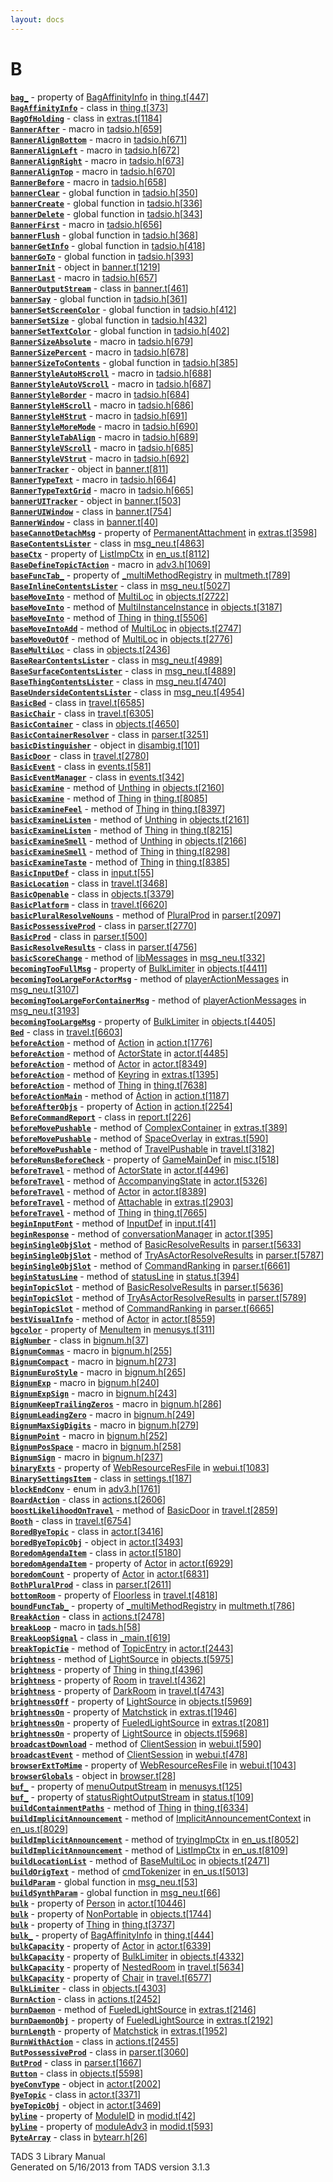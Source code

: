 ```yaml
---
layout: docs
---
```

# B

[**`bag_`**](../object/BagAffinityInfo.html#bag_) - property of
[BagAffinityInfo](../object/BagAffinityInfo.html) in
[thing.t](../file/thing.t.html)\[[447](../source/thing.t.html#447)\]  
[**`BagAffinityInfo`**](../object/BagAffinityInfo.html) - class in
[thing.t](../file/thing.t.html)\[[373](../source/thing.t.html#373)\]  
[**`BagOfHolding`**](../object/BagOfHolding.html) - class in
[extras.t](../file/extras.t.html)\[[1184](../source/extras.t.html#1184)\]  
[**`BannerAfter`**](../file/tadsio.h.html#BannerAfter) - macro in
[tadsio.h](../file/tadsio.h.html)\[[659](../source/tadsio.h.html#659)\]  
[**`BannerAlignBottom`**](../file/tadsio.h.html#BannerAlignBottom) -
macro in
[tadsio.h](../file/tadsio.h.html)\[[671](../source/tadsio.h.html#671)\]  
[**`BannerAlignLeft`**](../file/tadsio.h.html#BannerAlignLeft) - macro
in
[tadsio.h](../file/tadsio.h.html)\[[672](../source/tadsio.h.html#672)\]  
[**`BannerAlignRight`**](../file/tadsio.h.html#BannerAlignRight) - macro
in
[tadsio.h](../file/tadsio.h.html)\[[673](../source/tadsio.h.html#673)\]  
[**`BannerAlignTop`**](../file/tadsio.h.html#BannerAlignTop) - macro in
[tadsio.h](../file/tadsio.h.html)\[[670](../source/tadsio.h.html#670)\]  
[**`BannerBefore`**](../file/tadsio.h.html#BannerBefore) - macro in
[tadsio.h](../file/tadsio.h.html)\[[658](../source/tadsio.h.html#658)\]  
[**`bannerClear`**](../file/tadsio.h.html#bannerClear) - global function
in
[tadsio.h](../file/tadsio.h.html)\[[350](../source/tadsio.h.html#350)\]  
[**`bannerCreate`**](../file/tadsio.h.html#bannerCreate) - global
function in
[tadsio.h](../file/tadsio.h.html)\[[336](../source/tadsio.h.html#336)\]  
[**`bannerDelete`**](../file/tadsio.h.html#bannerDelete) - global
function in
[tadsio.h](../file/tadsio.h.html)\[[343](../source/tadsio.h.html#343)\]  
[**`BannerFirst`**](../file/tadsio.h.html#BannerFirst) - macro in
[tadsio.h](../file/tadsio.h.html)\[[656](../source/tadsio.h.html#656)\]  
[**`bannerFlush`**](../file/tadsio.h.html#bannerFlush) - global function
in
[tadsio.h](../file/tadsio.h.html)\[[368](../source/tadsio.h.html#368)\]  
[**`bannerGetInfo`**](../file/tadsio.h.html#bannerGetInfo) - global
function in
[tadsio.h](../file/tadsio.h.html)\[[418](../source/tadsio.h.html#418)\]  
[**`bannerGoTo`**](../file/tadsio.h.html#bannerGoTo) - global function
in
[tadsio.h](../file/tadsio.h.html)\[[393](../source/tadsio.h.html#393)\]  
[**`bannerInit`**](../object/bannerInit.html) - object in
[banner.t](../file/banner.t.html)\[[1219](../source/banner.t.html#1219)\]  
[**`BannerLast`**](../file/tadsio.h.html#BannerLast) - macro in
[tadsio.h](../file/tadsio.h.html)\[[657](../source/tadsio.h.html#657)\]  
[**`BannerOutputStream`**](../object/BannerOutputStream.html) - class in
[banner.t](../file/banner.t.html)\[[461](../source/banner.t.html#461)\]  
[**`bannerSay`**](../file/tadsio.h.html#bannerSay) - global function in
[tadsio.h](../file/tadsio.h.html)\[[361](../source/tadsio.h.html#361)\]  
[**`bannerSetScreenColor`**](../file/tadsio.h.html#bannerSetScreenColor) -
global function in
[tadsio.h](../file/tadsio.h.html)\[[412](../source/tadsio.h.html#412)\]  
[**`bannerSetSize`**](../file/tadsio.h.html#bannerSetSize) - global
function in
[tadsio.h](../file/tadsio.h.html)\[[432](../source/tadsio.h.html#432)\]  
[**`bannerSetTextColor`**](../file/tadsio.h.html#bannerSetTextColor) -
global function in
[tadsio.h](../file/tadsio.h.html)\[[402](../source/tadsio.h.html#402)\]  
[**`BannerSizeAbsolute`**](../file/tadsio.h.html#BannerSizeAbsolute) -
macro in
[tadsio.h](../file/tadsio.h.html)\[[679](../source/tadsio.h.html#679)\]  
[**`BannerSizePercent`**](../file/tadsio.h.html#BannerSizePercent) -
macro in
[tadsio.h](../file/tadsio.h.html)\[[678](../source/tadsio.h.html#678)\]  
[**`bannerSizeToContents`**](../file/tadsio.h.html#bannerSizeToContents) -
global function in
[tadsio.h](../file/tadsio.h.html)\[[385](../source/tadsio.h.html#385)\]  
[**`BannerStyleAutoHScroll`**](../file/tadsio.h.html#BannerStyleAutoHScroll) -
macro in
[tadsio.h](../file/tadsio.h.html)\[[688](../source/tadsio.h.html#688)\]  
[**`BannerStyleAutoVScroll`**](../file/tadsio.h.html#BannerStyleAutoVScroll) -
macro in
[tadsio.h](../file/tadsio.h.html)\[[687](../source/tadsio.h.html#687)\]  
[**`BannerStyleBorder`**](../file/tadsio.h.html#BannerStyleBorder) -
macro in
[tadsio.h](../file/tadsio.h.html)\[[684](../source/tadsio.h.html#684)\]  
[**`BannerStyleHScroll`**](../file/tadsio.h.html#BannerStyleHScroll) -
macro in
[tadsio.h](../file/tadsio.h.html)\[[686](../source/tadsio.h.html#686)\]  
[**`BannerStyleHStrut`**](../file/tadsio.h.html#BannerStyleHStrut) -
macro in
[tadsio.h](../file/tadsio.h.html)\[[691](../source/tadsio.h.html#691)\]  
[**`BannerStyleMoreMode`**](../file/tadsio.h.html#BannerStyleMoreMode) -
macro in
[tadsio.h](../file/tadsio.h.html)\[[690](../source/tadsio.h.html#690)\]  
[**`BannerStyleTabAlign`**](../file/tadsio.h.html#BannerStyleTabAlign) -
macro in
[tadsio.h](../file/tadsio.h.html)\[[689](../source/tadsio.h.html#689)\]  
[**`BannerStyleVScroll`**](../file/tadsio.h.html#BannerStyleVScroll) -
macro in
[tadsio.h](../file/tadsio.h.html)\[[685](../source/tadsio.h.html#685)\]  
[**`BannerStyleVStrut`**](../file/tadsio.h.html#BannerStyleVStrut) -
macro in
[tadsio.h](../file/tadsio.h.html)\[[692](../source/tadsio.h.html#692)\]  
[**`bannerTracker`**](../object/bannerTracker.html) - object in
[banner.t](../file/banner.t.html)\[[811](../source/banner.t.html#811)\]  
[**`BannerTypeText`**](../file/tadsio.h.html#BannerTypeText) - macro in
[tadsio.h](../file/tadsio.h.html)\[[664](../source/tadsio.h.html#664)\]  
[**`BannerTypeTextGrid`**](../file/tadsio.h.html#BannerTypeTextGrid) -
macro in
[tadsio.h](../file/tadsio.h.html)\[[665](../source/tadsio.h.html#665)\]  
[**`bannerUITracker`**](../object/bannerUITracker.html) - object in
[banner.t](../file/banner.t.html)\[[503](../source/banner.t.html#503)\]  
[**`BannerUIWindow`**](../object/BannerUIWindow.html) - class in
[banner.t](../file/banner.t.html)\[[754](../source/banner.t.html#754)\]  
[**`BannerWindow`**](../object/BannerWindow.html) - class in
[banner.t](../file/banner.t.html)\[[40](../source/banner.t.html#40)\]  
[**`baseCannotDetachMsg`**](../object/PermanentAttachment.html#baseCannotDetachMsg) -
property of [PermanentAttachment](../object/PermanentAttachment.html) in
[extras.t](../file/extras.t.html)\[[3598](../source/extras.t.html#3598)\]  
[**`BaseContentsLister`**](../object/BaseContentsLister.html) - class in
[msg_neu.t](../file/msg_neu.t.html)\[[4863](../source/msg_neu.t.html#4863)\]  
[**`baseCtx`**](../object/ListImpCtx.html#baseCtx) - property of
[ListImpCtx](../object/ListImpCtx.html) in
[en_us.t](../file/en_us.t.html)\[[8112](../source/en_us.t.html#8112)\]  
[**`BaseDefineTopicTAction`**](../file/adv3.h.html#BaseDefineTopicTAction) -
macro in
[adv3.h](../file/adv3.h.html)\[[1069](../source/adv3.h.html#1069)\]  
[**`baseFuncTab_`**](../object/_multiMethodRegistry.html#baseFuncTab_) -
property of [\_multiMethodRegistry](../object/_multiMethodRegistry.html)
in
[multmeth.t](../file/multmeth.t.html)\[[789](../source/multmeth.t.html#789)\]  
[**`BaseInlineContentsLister`**](../object/BaseInlineContentsLister.html) -
class in
[msg_neu.t](../file/msg_neu.t.html)\[[5027](../source/msg_neu.t.html#5027)\]  
[**`baseMoveInto`**](../object/MultiLoc.html#baseMoveInto) - method of
[MultiLoc](../object/MultiLoc.html) in
[objects.t](../file/objects.t.html)\[[2722](../source/objects.t.html#2722)\]  
[**`baseMoveInto`**](../object/MultiInstanceInstance.html#baseMoveInto) -
method of [MultiInstanceInstance](../object/MultiInstanceInstance.html)
in
[objects.t](../file/objects.t.html)\[[3187](../source/objects.t.html#3187)\]  
[**`baseMoveInto`**](../object/Thing.html#baseMoveInto) - method of
[Thing](../object/Thing.html) in
[thing.t](../file/thing.t.html)\[[5506](../source/thing.t.html#5506)\]  
[**`baseMoveIntoAdd`**](../object/MultiLoc.html#baseMoveIntoAdd) -
method of [MultiLoc](../object/MultiLoc.html) in
[objects.t](../file/objects.t.html)\[[2747](../source/objects.t.html#2747)\]  
[**`baseMoveOutOf`**](../object/MultiLoc.html#baseMoveOutOf) - method of
[MultiLoc](../object/MultiLoc.html) in
[objects.t](../file/objects.t.html)\[[2776](../source/objects.t.html#2776)\]  
[**`BaseMultiLoc`**](../object/BaseMultiLoc.html) - class in
[objects.t](../file/objects.t.html)\[[2436](../source/objects.t.html#2436)\]  
[**`BaseRearContentsLister`**](../object/BaseRearContentsLister.html) -
class in
[msg_neu.t](../file/msg_neu.t.html)\[[4989](../source/msg_neu.t.html#4989)\]  
[**`BaseSurfaceContentsLister`**](../object/BaseSurfaceContentsLister.html) -
class in
[msg_neu.t](../file/msg_neu.t.html)\[[4889](../source/msg_neu.t.html#4889)\]  
[**`BaseThingContentsLister`**](../object/BaseThingContentsLister.html) -
class in
[msg_neu.t](../file/msg_neu.t.html)\[[4740](../source/msg_neu.t.html#4740)\]  
[**`BaseUndersideContentsLister`**](../object/BaseUndersideContentsLister.html) -
class in
[msg_neu.t](../file/msg_neu.t.html)\[[4954](../source/msg_neu.t.html#4954)\]  
[**`BasicBed`**](../object/BasicBed.html) - class in
[travel.t](../file/travel.t.html)\[[6585](../source/travel.t.html#6585)\]  
[**`BasicChair`**](../object/BasicChair.html) - class in
[travel.t](../file/travel.t.html)\[[6305](../source/travel.t.html#6305)\]  
[**`BasicContainer`**](../object/BasicContainer.html) - class in
[objects.t](../file/objects.t.html)\[[4650](../source/objects.t.html#4650)\]  
[**`BasicContainerResolver`**](../object/BasicContainerResolver.html) -
class in
[parser.t](../file/parser.t.html)\[[3251](../source/parser.t.html#3251)\]  
[**`basicDistinguisher`**](../object/basicDistinguisher.html) - object
in
[disambig.t](../file/disambig.t.html)\[[101](../source/disambig.t.html#101)\]  
[**`BasicDoor`**](../object/BasicDoor.html) - class in
[travel.t](../file/travel.t.html)\[[2780](../source/travel.t.html#2780)\]  
[**`BasicEvent`**](../object/BasicEvent.html) - class in
[events.t](../file/events.t.html)\[[581](../source/events.t.html#581)\]  
[**`BasicEventManager`**](../object/BasicEventManager.html) - class in
[events.t](../file/events.t.html)\[[342](../source/events.t.html#342)\]  
[**`basicExamine`**](../object/Unthing.html#basicExamine) - method of
[Unthing](../object/Unthing.html) in
[objects.t](../file/objects.t.html)\[[2160](../source/objects.t.html#2160)\]  
[**`basicExamine`**](../object/Thing.html#basicExamine) - method of
[Thing](../object/Thing.html) in
[thing.t](../file/thing.t.html)\[[8085](../source/thing.t.html#8085)\]  
[**`basicExamineFeel`**](../object/Thing.html#basicExamineFeel) - method
of [Thing](../object/Thing.html) in
[thing.t](../file/thing.t.html)\[[8397](../source/thing.t.html#8397)\]  
[**`basicExamineListen`**](../object/Unthing.html#basicExamineListen) -
method of [Unthing](../object/Unthing.html) in
[objects.t](../file/objects.t.html)\[[2161](../source/objects.t.html#2161)\]  
[**`basicExamineListen`**](../object/Thing.html#basicExamineListen) -
method of [Thing](../object/Thing.html) in
[thing.t](../file/thing.t.html)\[[8215](../source/thing.t.html#8215)\]  
[**`basicExamineSmell`**](../object/Unthing.html#basicExamineSmell) -
method of [Unthing](../object/Unthing.html) in
[objects.t](../file/objects.t.html)\[[2166](../source/objects.t.html#2166)\]  
[**`basicExamineSmell`**](../object/Thing.html#basicExamineSmell) -
method of [Thing](../object/Thing.html) in
[thing.t](../file/thing.t.html)\[[8298](../source/thing.t.html#8298)\]  
[**`basicExamineTaste`**](../object/Thing.html#basicExamineTaste) -
method of [Thing](../object/Thing.html) in
[thing.t](../file/thing.t.html)\[[8385](../source/thing.t.html#8385)\]  
[**`BasicInputDef`**](../object/BasicInputDef.html) - class in
[input.t](../file/input.t.html)\[[55](../source/input.t.html#55)\]  
[**`BasicLocation`**](../object/BasicLocation.html) - class in
[travel.t](../file/travel.t.html)\[[3468](../source/travel.t.html#3468)\]  
[**`BasicOpenable`**](../object/BasicOpenable.html) - class in
[objects.t](../file/objects.t.html)\[[3379](../source/objects.t.html#3379)\]  
[**`BasicPlatform`**](../object/BasicPlatform.html) - class in
[travel.t](../file/travel.t.html)\[[6620](../source/travel.t.html#6620)\]  
[**`basicPluralResolveNouns`**](../object/PluralProd.html#basicPluralResolveNouns) -
method of [PluralProd](../object/PluralProd.html) in
[parser.t](../file/parser.t.html)\[[2097](../source/parser.t.html#2097)\]  
[**`BasicPossessiveProd`**](../object/BasicPossessiveProd.html) - class
in
[parser.t](../file/parser.t.html)\[[2770](../source/parser.t.html#2770)\]  
[**`BasicProd`**](../object/BasicProd.html) - class in
[parser.t](../file/parser.t.html)\[[500](../source/parser.t.html#500)\]  
[**`BasicResolveResults`**](../object/BasicResolveResults.html) - class
in
[parser.t](../file/parser.t.html)\[[4756](../source/parser.t.html#4756)\]  
[**`basicScoreChange`**](../object/libMessages.html#basicScoreChange) -
method of [libMessages](../object/libMessages.html) in
[msg_neu.t](../file/msg_neu.t.html)\[[332](../source/msg_neu.t.html#332)\]  
[**`becomingTooFullMsg`**](../object/BulkLimiter.html#becomingTooFullMsg) -
property of [BulkLimiter](../object/BulkLimiter.html) in
[objects.t](../file/objects.t.html)\[[4411](../source/objects.t.html#4411)\]  
[**`becomingTooLargeForActorMsg`**](../object/playerActionMessages.html#becomingTooLargeForActorMsg) -
method of [playerActionMessages](../object/playerActionMessages.html) in
[msg_neu.t](../file/msg_neu.t.html)\[[3107](../source/msg_neu.t.html#3107)\]  
[**`becomingTooLargeForContainerMsg`**](../object/playerActionMessages.html#becomingTooLargeForContainerMsg) -
method of [playerActionMessages](../object/playerActionMessages.html) in
[msg_neu.t](../file/msg_neu.t.html)\[[3193](../source/msg_neu.t.html#3193)\]  
[**`becomingTooLargeMsg`**](../object/BulkLimiter.html#becomingTooLargeMsg) -
property of [BulkLimiter](../object/BulkLimiter.html) in
[objects.t](../file/objects.t.html)\[[4405](../source/objects.t.html#4405)\]  
[**`Bed`**](../object/Bed.html) - class in
[travel.t](../file/travel.t.html)\[[6603](../source/travel.t.html#6603)\]  
[**`beforeAction`**](../object/Action.html#beforeAction) - method of
[Action](../object/Action.html) in
[action.t](../file/action.t.html)\[[1776](../source/action.t.html#1776)\]  
[**`beforeAction`**](../object/ActorState.html#beforeAction) - method of
[ActorState](../object/ActorState.html) in
[actor.t](../file/actor.t.html)\[[4485](../source/actor.t.html#4485)\]  
[**`beforeAction`**](../object/Actor.html#beforeAction) - method of
[Actor](../object/Actor.html) in
[actor.t](../file/actor.t.html)\[[8349](../source/actor.t.html#8349)\]  
[**`beforeAction`**](../object/Keyring.html#beforeAction) - method of
[Keyring](../object/Keyring.html) in
[extras.t](../file/extras.t.html)\[[1395](../source/extras.t.html#1395)\]  
[**`beforeAction`**](../object/Thing.html#beforeAction) - method of
[Thing](../object/Thing.html) in
[thing.t](../file/thing.t.html)\[[7638](../source/thing.t.html#7638)\]  
[**`beforeActionMain`**](../object/Action.html#beforeActionMain) -
method of [Action](../object/Action.html) in
[action.t](../file/action.t.html)\[[1187](../source/action.t.html#1187)\]  
[**`beforeAfterObjs`**](../object/Action.html#beforeAfterObjs) -
property of [Action](../object/Action.html) in
[action.t](../file/action.t.html)\[[2254](../source/action.t.html#2254)\]  
[**`BeforeCommandReport`**](../object/BeforeCommandReport.html) - class
in
[report.t](../file/report.t.html)\[[226](../source/report.t.html#226)\]  
[**`beforeMovePushable`**](../object/ComplexContainer.html#beforeMovePushable) -
method of [ComplexContainer](../object/ComplexContainer.html) in
[extras.t](../file/extras.t.html)\[[389](../source/extras.t.html#389)\]  
[**`beforeMovePushable`**](../object/SpaceOverlay.html#beforeMovePushable) -
method of [SpaceOverlay](../object/SpaceOverlay.html) in
[extras.t](../file/extras.t.html)\[[590](../source/extras.t.html#590)\]  
[**`beforeMovePushable`**](../object/TravelPushable.html#beforeMovePushable) -
method of [TravelPushable](../object/TravelPushable.html) in
[travel.t](../file/travel.t.html)\[[3182](../source/travel.t.html#3182)\]  
[**`beforeRunsBeforeCheck`**](../object/GameMainDef.html#beforeRunsBeforeCheck) -
property of [GameMainDef](../object/GameMainDef.html) in
[misc.t](../file/misc.t.html)\[[518](../source/misc.t.html#518)\]  
[**`beforeTravel`**](../object/ActorState.html#beforeTravel) - method of
[ActorState](../object/ActorState.html) in
[actor.t](../file/actor.t.html)\[[4496](../source/actor.t.html#4496)\]  
[**`beforeTravel`**](../object/AccompanyingState.html#beforeTravel) -
method of [AccompanyingState](../object/AccompanyingState.html) in
[actor.t](../file/actor.t.html)\[[5326](../source/actor.t.html#5326)\]  
[**`beforeTravel`**](../object/Actor.html#beforeTravel) - method of
[Actor](../object/Actor.html) in
[actor.t](../file/actor.t.html)\[[8389](../source/actor.t.html#8389)\]  
[**`beforeTravel`**](../object/Attachable.html#beforeTravel) - method of
[Attachable](../object/Attachable.html) in
[extras.t](../file/extras.t.html)\[[2903](../source/extras.t.html#2903)\]  
[**`beforeTravel`**](../object/Thing.html#beforeTravel) - method of
[Thing](../object/Thing.html) in
[thing.t](../file/thing.t.html)\[[7665](../source/thing.t.html#7665)\]  
[**`beginInputFont`**](../object/InputDef.html#beginInputFont) - method
of [InputDef](../object/InputDef.html) in
[input.t](../file/input.t.html)\[[41](../source/input.t.html#41)\]  
[**`beginResponse`**](../object/conversationManager.html#beginResponse) -
method of [conversationManager](../object/conversationManager.html) in
[actor.t](../file/actor.t.html)\[[395](../source/actor.t.html#395)\]  
[**`beginSingleObjSlot`**](../object/BasicResolveResults.html#beginSingleObjSlot) -
method of [BasicResolveResults](../object/BasicResolveResults.html) in
[parser.t](../file/parser.t.html)\[[5633](../source/parser.t.html#5633)\]  
[**`beginSingleObjSlot`**](../object/TryAsActorResolveResults.html#beginSingleObjSlot) -
method of
[TryAsActorResolveResults](../object/TryAsActorResolveResults.html) in
[parser.t](../file/parser.t.html)\[[5787](../source/parser.t.html#5787)\]  
[**`beginSingleObjSlot`**](../object/CommandRanking.html#beginSingleObjSlot) -
method of [CommandRanking](../object/CommandRanking.html) in
[parser.t](../file/parser.t.html)\[[6661](../source/parser.t.html#6661)\]  
[**`beginStatusLine`**](../object/statusLine.html#beginStatusLine) -
method of [statusLine](../object/statusLine.html) in
[status.t](../file/status.t.html)\[[394](../source/status.t.html#394)\]  
[**`beginTopicSlot`**](../object/BasicResolveResults.html#beginTopicSlot) -
method of [BasicResolveResults](../object/BasicResolveResults.html) in
[parser.t](../file/parser.t.html)\[[5636](../source/parser.t.html#5636)\]  
[**`beginTopicSlot`**](../object/TryAsActorResolveResults.html#beginTopicSlot) -
method of
[TryAsActorResolveResults](../object/TryAsActorResolveResults.html) in
[parser.t](../file/parser.t.html)\[[5789](../source/parser.t.html#5789)\]  
[**`beginTopicSlot`**](../object/CommandRanking.html#beginTopicSlot) -
method of [CommandRanking](../object/CommandRanking.html) in
[parser.t](../file/parser.t.html)\[[6665](../source/parser.t.html#6665)\]  
[**`bestVisualInfo`**](../object/Actor.html#bestVisualInfo) - method of
[Actor](../object/Actor.html) in
[actor.t](../file/actor.t.html)\[[8559](../source/actor.t.html#8559)\]  
[**`bgcolor`**](../object/MenuItem.html#bgcolor) - property of
[MenuItem](../object/MenuItem.html) in
[menusys.t](../file/menusys.t.html)\[[311](../source/menusys.t.html#311)\]  
[**`BigNumber`**](../object/BigNumber.html) - class in
[bignum.h](../file/bignum.h.html)\[[37](../source/bignum.h.html#37)\]  
[**`BignumCommas`**](../file/bignum.h.html#BignumCommas) - macro in
[bignum.h](../file/bignum.h.html)\[[255](../source/bignum.h.html#255)\]  
[**`BignumCompact`**](../file/bignum.h.html#BignumCompact) - macro in
[bignum.h](../file/bignum.h.html)\[[273](../source/bignum.h.html#273)\]  
[**`BignumEuroStyle`**](../file/bignum.h.html#BignumEuroStyle) - macro
in
[bignum.h](../file/bignum.h.html)\[[265](../source/bignum.h.html#265)\]  
[**`BignumExp`**](../file/bignum.h.html#BignumExp) - macro in
[bignum.h](../file/bignum.h.html)\[[240](../source/bignum.h.html#240)\]  
[**`BignumExpSign`**](../file/bignum.h.html#BignumExpSign) - macro in
[bignum.h](../file/bignum.h.html)\[[243](../source/bignum.h.html#243)\]  
[**`BignumKeepTrailingZeros`**](../file/bignum.h.html#BignumKeepTrailingZeros) -
macro in
[bignum.h](../file/bignum.h.html)\[[286](../source/bignum.h.html#286)\]  
[**`BignumLeadingZero`**](../file/bignum.h.html#BignumLeadingZero) -
macro in
[bignum.h](../file/bignum.h.html)\[[249](../source/bignum.h.html#249)\]  
[**`BignumMaxSigDigits`**](../file/bignum.h.html#BignumMaxSigDigits) -
macro in
[bignum.h](../file/bignum.h.html)\[[279](../source/bignum.h.html#279)\]  
[**`BignumPoint`**](../file/bignum.h.html#BignumPoint) - macro in
[bignum.h](../file/bignum.h.html)\[[252](../source/bignum.h.html#252)\]  
[**`BignumPosSpace`**](../file/bignum.h.html#BignumPosSpace) - macro in
[bignum.h](../file/bignum.h.html)\[[258](../source/bignum.h.html#258)\]  
[**`BignumSign`**](../file/bignum.h.html#BignumSign) - macro in
[bignum.h](../file/bignum.h.html)\[[237](../source/bignum.h.html#237)\]  
[**`binaryExts`**](../object/WebResourceResFile.html#binaryExts) -
property of [WebResourceResFile](../object/WebResourceResFile.html) in
[webui.t](../file/webui.t.html)\[[1083](../source/webui.t.html#1083)\]  
[**`BinarySettingsItem`**](../object/BinarySettingsItem.html) - class in
[settings.t](../file/settings.t.html)\[[187](../source/settings.t.html#187)\]  
[**`blockEndConv`**](../file/adv3.h.html#blockEndConv) - enum in
[adv3.h](../file/adv3.h.html)\[[1761](../source/adv3.h.html#1761)\]  
[**`BoardAction`**](../object/BoardAction.html) - class in
[actions.t](../file/actions.t.html)\[[2606](../source/actions.t.html#2606)\]  
[**`boostLikelihoodOnTravel`**](../object/BasicDoor.html#boostLikelihoodOnTravel) -
method of [BasicDoor](../object/BasicDoor.html) in
[travel.t](../file/travel.t.html)\[[2859](../source/travel.t.html#2859)\]  
[**`Booth`**](../object/Booth.html) - class in
[travel.t](../file/travel.t.html)\[[6754](../source/travel.t.html#6754)\]  
[**`BoredByeTopic`**](../object/BoredByeTopic.html) - class in
[actor.t](../file/actor.t.html)\[[3416](../source/actor.t.html#3416)\]  
[**`boredByeTopicObj`**](../object/boredByeTopicObj.html) - object in
[actor.t](../file/actor.t.html)\[[3493](../source/actor.t.html#3493)\]  
[**`BoredomAgendaItem`**](../object/BoredomAgendaItem.html) - class in
[actor.t](../file/actor.t.html)\[[5180](../source/actor.t.html#5180)\]  
[**`boredomAgendaItem`**](../object/Actor.html#boredomAgendaItem) -
property of [Actor](../object/Actor.html) in
[actor.t](../file/actor.t.html)\[[6929](../source/actor.t.html#6929)\]  
[**`boredomCount`**](../object/Actor.html#boredomCount) - property of
[Actor](../object/Actor.html) in
[actor.t](../file/actor.t.html)\[[6831](../source/actor.t.html#6831)\]  
[**`BothPluralProd`**](../object/BothPluralProd.html) - class in
[parser.t](../file/parser.t.html)\[[2611](../source/parser.t.html#2611)\]  
[**`bottomRoom`**](../object/Floorless.html#bottomRoom) - property of
[Floorless](../object/Floorless.html) in
[travel.t](../file/travel.t.html)\[[4818](../source/travel.t.html#4818)\]  
[**`boundFuncTab_`**](../object/_multiMethodRegistry.html#boundFuncTab_) -
property of [\_multiMethodRegistry](../object/_multiMethodRegistry.html)
in
[multmeth.t](../file/multmeth.t.html)\[[786](../source/multmeth.t.html#786)\]  
[**`BreakAction`**](../object/BreakAction.html) - class in
[actions.t](../file/actions.t.html)\[[2478](../source/actions.t.html#2478)\]  
[**`breakLoop`**](../file/tads.h.html#breakLoop) - macro in
[tads.h](../file/tads.h.html)\[[58](../source/tads.h.html#58)\]  
[**`BreakLoopSignal`**](../object/BreakLoopSignal.html) - class in
[\_main.t](../file/_main.t.html)\[[619](../source/_main.t.html#619)\]  
[**`breakTopicTie`**](../object/TopicEntry.html#breakTopicTie) - method
of [TopicEntry](../object/TopicEntry.html) in
[actor.t](../file/actor.t.html)\[[2443](../source/actor.t.html#2443)\]  
[**`brightness`**](../object/LightSource.html#brightness) - method of
[LightSource](../object/LightSource.html) in
[objects.t](../file/objects.t.html)\[[5975](../source/objects.t.html#5975)\]  
[**`brightness`**](../object/Thing.html#brightness) - property of
[Thing](../object/Thing.html) in
[thing.t](../file/thing.t.html)\[[4396](../source/thing.t.html#4396)\]  
[**`brightness`**](../object/Room.html#brightness) - property of
[Room](../object/Room.html) in
[travel.t](../file/travel.t.html)\[[4362](../source/travel.t.html#4362)\]  
[**`brightness`**](../object/DarkRoom.html#brightness) - property of
[DarkRoom](../object/DarkRoom.html) in
[travel.t](../file/travel.t.html)\[[4743](../source/travel.t.html#4743)\]  
[**`brightnessOff`**](../object/LightSource.html#brightnessOff) -
property of [LightSource](../object/LightSource.html) in
[objects.t](../file/objects.t.html)\[[5969](../source/objects.t.html#5969)\]  
[**`brightnessOn`**](../object/Matchstick.html#brightnessOn) - property
of [Matchstick](../object/Matchstick.html) in
[extras.t](../file/extras.t.html)\[[1946](../source/extras.t.html#1946)\]  
[**`brightnessOn`**](../object/FueledLightSource.html#brightnessOn) -
property of [FueledLightSource](../object/FueledLightSource.html) in
[extras.t](../file/extras.t.html)\[[2081](../source/extras.t.html#2081)\]  
[**`brightnessOn`**](../object/LightSource.html#brightnessOn) - property
of [LightSource](../object/LightSource.html) in
[objects.t](../file/objects.t.html)\[[5968](../source/objects.t.html#5968)\]  
[**`broadcastDownload`**](../object/ClientSession.html#broadcastDownload) -
method of [ClientSession](../object/ClientSession.html) in
[webui.t](../file/webui.t.html)\[[590](../source/webui.t.html#590)\]  
[**`broadcastEvent`**](../object/ClientSession.html#broadcastEvent) -
method of [ClientSession](../object/ClientSession.html) in
[webui.t](../file/webui.t.html)\[[478](../source/webui.t.html#478)\]  
[**`browserExtToMime`**](../object/WebResourceResFile.html#browserExtToMime) -
property of [WebResourceResFile](../object/WebResourceResFile.html) in
[webui.t](../file/webui.t.html)\[[1043](../source/webui.t.html#1043)\]  
[**`browserGlobals`**](../object/browserGlobals.html) - object in
[browser.t](../file/browser.t.html)\[[28](../source/browser.t.html#28)\]  
[**`buf_`**](../object/menuOutputStream.html#buf_) - property of
[menuOutputStream](../object/menuOutputStream.html) in
[menusys.t](../file/menusys.t.html)\[[125](../source/menusys.t.html#125)\]  
[**`buf_`**](../object/statusRightOutputStream.html#buf_) - property of
[statusRightOutputStream](../object/statusRightOutputStream.html) in
[status.t](../file/status.t.html)\[[109](../source/status.t.html#109)\]  
[**`buildContainmentPaths`**](../object/Thing.html#buildContainmentPaths) -
method of [Thing](../object/Thing.html) in
[thing.t](../file/thing.t.html)\[[6334](../source/thing.t.html#6334)\]  
[**`buildImplicitAnnouncement`**](../object/ImplicitAnnouncementContext.html#buildImplicitAnnouncement) -
method of
[ImplicitAnnouncementContext](../object/ImplicitAnnouncementContext.html)
in
[en_us.t](../file/en_us.t.html)\[[8029](../source/en_us.t.html#8029)\]  
[**`buildImplicitAnnouncement`**](../object/tryingImpCtx.html#buildImplicitAnnouncement) -
method of [tryingImpCtx](../object/tryingImpCtx.html) in
[en_us.t](../file/en_us.t.html)\[[8052](../source/en_us.t.html#8052)\]  
[**`buildImplicitAnnouncement`**](../object/ListImpCtx.html#buildImplicitAnnouncement) -
method of [ListImpCtx](../object/ListImpCtx.html) in
[en_us.t](../file/en_us.t.html)\[[8109](../source/en_us.t.html#8109)\]  
[**`buildLocationList`**](../object/BaseMultiLoc.html#buildLocationList) -
method of [BaseMultiLoc](../object/BaseMultiLoc.html) in
[objects.t](../file/objects.t.html)\[[2471](../source/objects.t.html#2471)\]  
[**`buildOrigText`**](../object/cmdTokenizer.html#buildOrigText) -
method of [cmdTokenizer](../object/cmdTokenizer.html) in
[en_us.t](../file/en_us.t.html)\[[5013](../source/en_us.t.html#5013)\]  
[**`buildParam`**](../file/msg_neu.t.html#buildParam) - global function
in
[msg_neu.t](../file/msg_neu.t.html)\[[53](../source/msg_neu.t.html#53)\]  
[**`buildSynthParam`**](../file/msg_neu.t.html#buildSynthParam) - global
function in
[msg_neu.t](../file/msg_neu.t.html)\[[66](../source/msg_neu.t.html#66)\]  
[**`bulk`**](../object/Person.html#bulk) - property of
[Person](../object/Person.html) in
[actor.t](../file/actor.t.html)\[[10446](../source/actor.t.html#10446)\]  
[**`bulk`**](../object/NonPortable.html#bulk) - property of
[NonPortable](../object/NonPortable.html) in
[objects.t](../file/objects.t.html)\[[1744](../source/objects.t.html#1744)\]  
[**`bulk`**](../object/Thing.html#bulk) - property of
[Thing](../object/Thing.html) in
[thing.t](../file/thing.t.html)\[[3737](../source/thing.t.html#3737)\]  
[**`bulk_`**](../object/BagAffinityInfo.html#bulk_) - property of
[BagAffinityInfo](../object/BagAffinityInfo.html) in
[thing.t](../file/thing.t.html)\[[444](../source/thing.t.html#444)\]  
[**`bulkCapacity`**](../object/Actor.html#bulkCapacity) - property of
[Actor](../object/Actor.html) in
[actor.t](../file/actor.t.html)\[[6339](../source/actor.t.html#6339)\]  
[**`bulkCapacity`**](../object/BulkLimiter.html#bulkCapacity) - property
of [BulkLimiter](../object/BulkLimiter.html) in
[objects.t](../file/objects.t.html)\[[4332](../source/objects.t.html#4332)\]  
[**`bulkCapacity`**](../object/NestedRoom.html#bulkCapacity) - property
of [NestedRoom](../object/NestedRoom.html) in
[travel.t](../file/travel.t.html)\[[5634](../source/travel.t.html#5634)\]  
[**`bulkCapacity`**](../object/Chair.html#bulkCapacity) - property of
[Chair](../object/Chair.html) in
[travel.t](../file/travel.t.html)\[[6577](../source/travel.t.html#6577)\]  
[**`BulkLimiter`**](../object/BulkLimiter.html) - class in
[objects.t](../file/objects.t.html)\[[4303](../source/objects.t.html#4303)\]  
[**`BurnAction`**](../object/BurnAction.html) - class in
[actions.t](../file/actions.t.html)\[[2452](../source/actions.t.html#2452)\]  
[**`burnDaemon`**](../object/FueledLightSource.html#burnDaemon) - method
of [FueledLightSource](../object/FueledLightSource.html) in
[extras.t](../file/extras.t.html)\[[2146](../source/extras.t.html#2146)\]  
[**`burnDaemonObj`**](../object/FueledLightSource.html#burnDaemonObj) -
property of [FueledLightSource](../object/FueledLightSource.html) in
[extras.t](../file/extras.t.html)\[[2192](../source/extras.t.html#2192)\]  
[**`burnLength`**](../object/Matchstick.html#burnLength) - property of
[Matchstick](../object/Matchstick.html) in
[extras.t](../file/extras.t.html)\[[1952](../source/extras.t.html#1952)\]  
[**`BurnWithAction`**](../object/BurnWithAction.html) - class in
[actions.t](../file/actions.t.html)\[[2455](../source/actions.t.html#2455)\]  
[**`ButPossessiveProd`**](../object/ButPossessiveProd.html) - class in
[parser.t](../file/parser.t.html)\[[3060](../source/parser.t.html#3060)\]  
[**`ButProd`**](../object/ButProd.html) - class in
[parser.t](../file/parser.t.html)\[[1667](../source/parser.t.html#1667)\]  
[**`Button`**](../object/Button.html) - class in
[objects.t](../file/objects.t.html)\[[5598](../source/objects.t.html#5598)\]  
[**`byeConvType`**](../object/byeConvType.html) - object in
[actor.t](../file/actor.t.html)\[[2002](../source/actor.t.html#2002)\]  
[**`ByeTopic`**](../object/ByeTopic.html) - class in
[actor.t](../file/actor.t.html)\[[3371](../source/actor.t.html#3371)\]  
[**`byeTopicObj`**](../object/byeTopicObj.html) - object in
[actor.t](../file/actor.t.html)\[[3469](../source/actor.t.html#3469)\]  
[**`byline`**](../object/ModuleID.html#byline) - property of
[ModuleID](../object/ModuleID.html) in
[modid.t](../file/modid.t.html)\[[42](../source/modid.t.html#42)\]  
[**`byline`**](../object/moduleAdv3.html#byline) - property of
[moduleAdv3](../object/moduleAdv3.html) in
[modid.t](../file/modid.t.html)\[[593](../source/modid.t.html#593)\]  
[**`ByteArray`**](../object/ByteArray.html) - class in
[bytearr.h](../file/bytearr.h.html)\[[26](../source/bytearr.h.html#26)\]  

<div class="ftr">

TADS 3 Library Manual  
Generated on 5/16/2013 from TADS version 3.1.3

</div>
